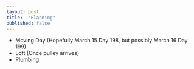 ```yaml
---
layout: post
title:  "Planning"
published: false
---
```


 - Moving Day (Hopefully March 15 Day 198, but possibly March 16 Day 199)
 - Loft (Once pulley arrives)
 - Plumbing
